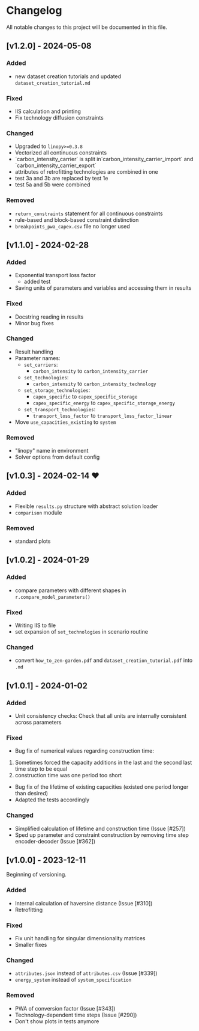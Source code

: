 # Changelog

All notable changes to this project will be documented in this file.

## [v1.2.0] - 2024-05-08
### Added
- new dataset creation tutorials and updated `dataset_creation_tutorial.md`

### Fixed
- IIS calculation and printing
- Fix technology diffusion constraints 
  
### Changed
- Upgraded to `linopy>=0.3.8`
- Vectorized all continuous constraints
- ´carbon_intensity_carrier´ is split in´carbon_intensity_carrier_import´ and ´carbon_intensity_carrier_export´
- attributes of retrofitting technologies are combined in one
- test 3a and 3b are replaced by test 1e
- test 5a and 5b were combined 

### Removed
- `return_constraints` statement for all continuous constraints
- rule-based and block-based constraint distinction
- `breakpoints_pwa_capex.csv` file no longer used
  
## [v1.1.0] - 2024-02-28
### Added
- Exponential transport loss factor
  - added test 
- Saving units of parameters and variables and accessing them in results

### Fixed
- Docstring reading in results
- Minor bug fixes
  
### Changed
- Result handling
- Parameter names:
  - `set_carriers`:
    - `carbon_intensity` to `carbon_intensity_carrier`
  - `set_technologies`:
    - `carbon_intensity` to `carbon_intensity_technology`
  - `set_storage_technologies`:
    - `capex_specific` to `capex_specific_storage`
    - `capex_specific_energy` to `capex_specific_storage_energy`
  - `set_transport_technologies`:
    - `transport_loss_factor` to `transport_loss_factor_linear`
- Move `use_capacities_existing` to `system`
      
### Removed
- "linopy" name in environment
- Solver options from default config
  
## [v1.0.3] - 2024-02-14 ❤️
### Added
- Flexible `results.py` structure with abstract solution loader
- `comparison` module

### Removed
- standard plots
  
## [v1.0.2] - 2024-01-29
### Added
- compare parameters with different shapes in `r.compare_model_parameters()`
  
### Fixed
- Writing IIS to file
- set expansion of `set_technologies` in scenario routine

### Changed
- convert `how_to_zen-garden.pdf` and `dataset_creation_tutorial.pdf` into `.md`

## [v1.0.1] - 2024-01-02
### Added
- Unit consistency checks: Check that all units are internally consistent across parameters
  
### Fixed
- Bug fix of numerical values regarding construction time:
1. Sometimes forced the capacity additions in the last and the second last time step to be equal
2. construction time was one period too short
- Bug fix of the lifetime of existing capacities (existed one period longer than desired)
- Adapted the tests accordingly

### Changed
- Simplified calculation of lifetime and construction time (Issue [#257])
- Sped up parameter and constraint construction by removing time step encoder-decoder (Issue [#362])

## [v1.0.0] - 2023-12-11

Beginning of versioning.

### Added
- Internal calculation of haversine distance (Issue [#310])
- Retrofitting

### Fixed
- Fix unit handling for singular dimensionality matrices
- Smaller fixes
  
### Changed
- `attributes.json` instead of `attributes.csv` (Issue [#339])
- `energy_system` instead of `system_specification`

### Removed
- PWA of conversion factor (Issue [#343])
- Technology-dependent time steps (Issue [#290])
- Don't show plots in tests anymore
